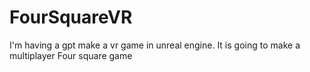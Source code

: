 # FourSquareVR
I'm having a gpt make a vr game in unreal engine. It is going to make a multiplayer Four square game
